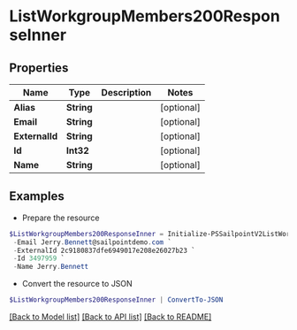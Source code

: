 # ListWorkgroupMembers200ResponseInner
## Properties

Name | Type | Description | Notes
------------ | ------------- | ------------- | -------------
**Alias** | **String** |  | [optional] 
**Email** | **String** |  | [optional] 
**ExternalId** | **String** |  | [optional] 
**Id** | **Int32** |  | [optional] 
**Name** | **String** |  | [optional] 

## Examples

- Prepare the resource
```powershell
$ListWorkgroupMembers200ResponseInner = Initialize-PSSailpointV2ListWorkgroupMembers200ResponseInner  -Alias Jerry.Bennett `
 -Email Jerry.Bennett@sailpointdemo.com `
 -ExternalId 2c9180837dfe6949017e208e26027b23 `
 -Id 3497959 `
 -Name Jerry.Bennett
```

- Convert the resource to JSON
```powershell
$ListWorkgroupMembers200ResponseInner | ConvertTo-JSON
```

[[Back to Model list]](../README.md#documentation-for-models) [[Back to API list]](../README.md#documentation-for-api-endpoints) [[Back to README]](../README.md)

